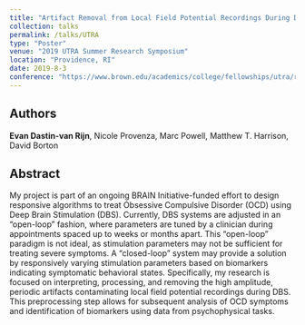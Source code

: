 ```yaml
---
title: "Artifact Removal from Local Field Potential Recordings During Deep Brain Stimulation"
collection: talks
permalink: /talks/UTRA
type: "Poster"
venue: "2019 UTRA Summer Research Symposium"
location: "Providence, RI"
date: 2019-8-3
conference: "https://www.brown.edu/academics/college/fellowships/utra/research-symposium"
---
```


## Authors
<b>Evan Dastin-van Rijn</b>, Nicole Provenza, Marc Powell, Matthew T. Harrison, David Borton

## Abstract
My project is part of an ongoing BRAIN Initiative-funded effort to design responsive algorithms to
treat Obsessive Compulsive Disorder (OCD) using Deep Brain Stimulation (DBS). Currently, DBS
systems are adjusted in an “open-loop” fashion, where parameters are tuned by a clinician during
appointments spaced up to weeks or months apart. This “open-loop” paradigm is not ideal, as
stimulation parameters may not be sufficient for treating severe symptoms. A “closed-loop” system
may provide a solution by responsively varying stimulation parameters based on biomarkers
indicating symptomatic behavioral states. Specifically, my research is focused on interpreting,
processing, and removing the high amplitude, periodic artifacts contaminating local field potential
recordings during DBS. This preprocessing step allows for subsequent analysis of OCD symptoms
and identification of biomarkers using data from psychophysical tasks.
